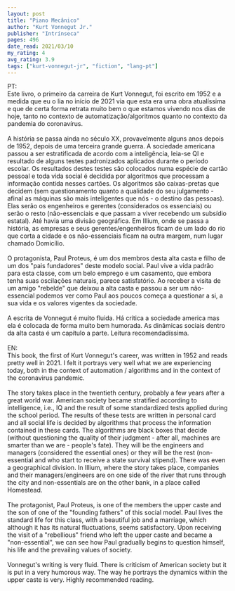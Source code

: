 ```yaml
---
layout: post
title: "Piano Mecânico"
author: "Kurt Vonnegut Jr."
publisher: "Intrínseca"
pages: 496
date_read: 2021/03/10
my_rating: 4
avg_rating: 3.9
tags: ["kurt-vonnegut-jr", "fiction", "lang-pt"]
---
```


PT:<br/>Este livro, o primeiro da carreira de Kurt Vonnegut, foi escrito em 1952 e a medida que eu o lia no início de 2021 via que esta era uma obra atualíssima e que de certa forma retrata muito bem o que estamos vivendo nos dias de hoje, tanto no contexto de automatização/algoritmos quanto no contexto da pandemia do coronavírus.<br/><br/>A história se passa ainda no século XX, provavelmente alguns anos depois de 1952, depois de uma terceira grande guerra. A sociedade americana passou a ser estratificada de acordo com a inteligência, leia-se QI e resultado de alguns testes padronizados aplicados durante o período escolar. Os resultados destes testes são colocados numa espécie de cartão pessoal e toda vida social é decidida por algoritmos que processam a informação contida nesses cartões. Os algoritmos são caixas-pretas que decidem (sem questionamento quanto a qualidade do seu julgamento - afinal as máquinas são mais inteligentes que nós - o destino das pessoas). Elas serão os engenheiros e gerentes (considerados os essenciais) ou serão o resto (não-essenciais e que passam a viver recebendo um subsídio estatal). Até havia uma divisão geográfica. Em Illium, onde se passa a história, as empresas e seus gerentes/engenheiros ficam de um lado do rio que corta a cidade e os não-essenciais ficam na outra margem, num lugar chamado Domicílio. <br/><br/>O protagonista, Paul Proteus, é um dos membros desta alta casta e filho de um dos "pais fundadores" deste modelo social. Paul vive a vida padrão para esta classe, com um belo emprego e um casamento, que embora tenha suas oscilações naturais, parece satisfatório. Ao receber a visita de um amigo "rebelde" que deixou a alta casta e passou a ser um não-essencial podemos ver como Paul aos poucos começa a questionar a si, a sua vida e os valores vigentes da sociedade. <br/><br/>A escrita de Vonnegut é muito fluida. Há crítica a sociedade america mas ela é colocada de forma muito bem humorada. As dinâmicas sociais dentro da alta casta é um capítulo a parte. Leitura recomendadíssima. <br/><br/>EN:<br/>This book, the first of Kurt Vonnegut's career, was written in 1952 and reads pretty well in 2021. I felt it portrays very well what we are experiencing today, both in the context of automation / algorithms and in the context of the coronavirus pandemic.<br/><br/>The story takes place in the twentieth century, probably a few years after a great world war. American society became stratified according to intelligence, i.e., IQ and the result of some standardized tests applied during the school period. The results of these tests are written in personal card and all social life is decided by algorithms that process the information contained in these cards. The algorithms are black boxes that decide (without questioning the quality of their judgment - after all, machines are smarter than we are - people's fate). They will be the engineers and managers (considered the essential ones) or they will be the rest (non-essential and who start to receive a state survival stipend). There was even a geographical division. In Illium, where the story takes place, companies and their managers/engineers are on one side of the river that runs through the city and non-essentials are on the other bank, in a place called Homestead.<br/><br/>The protagonist, Paul Proteus, is one of the members the upper caste and the son of one of the "founding fathers" of this social model. Paul lives the standard life for this class, with a beautiful job and a marriage, which although it has its natural fluctuations, seems satisfactory. Upon receiving the visit of a "rebellious" friend who left the upper caste and became a "non-essential", we can see how Paul gradually begins to question himself, his life and the prevailing values ​​of society.<br/><br/>Vonnegut's writing is very fluid. There is criticism of American society but it is put in a very humorous way. The way he portrays the dynamics within the upper caste is very. Highly recommended reading.

